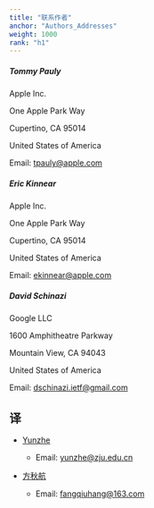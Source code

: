 ```yaml
---
title: "联系作者"
anchor: "Authors_Addresses"
weight: 1000
rank: "h1"
---
```


##### Tommy Pauly

Apple Inc.

One Apple Park Way

Cupertino, CA 95014

United States of America

Email: [tpauly@apple.com](mailto:tpauly@apple.com)

##### Eric Kinnear

Apple Inc.

One Apple Park Way

Cupertino, CA 95014

United States of America

Email: [ekinnear@apple.com](mailto:ekinnear@apple.com)

##### David Schinazi

Google LLC

1600 Amphitheatre Parkway

Mountain View, CA 94043

United States of America

Email: [dschinazi.ietf@gmail.com](mailto:dschinazi.ietf@gmail.com)

## 译

- [Yunzhe](https://github.com/YunzheZJU)
    - Email: yunzhe@zju.edu.cn

- [方秋航](https://github.com/fangqiuhang)
    - Email: fangqiuhang@163.com
